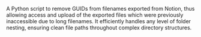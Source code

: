 A Python script to remove GUIDs from filenames exported from Notion, thus allowing access and upload of the exported files which were previously inaccessible due to long filenames. It efficiently handles any level of folder nesting, ensuring clean file paths throughout complex directory structures.
